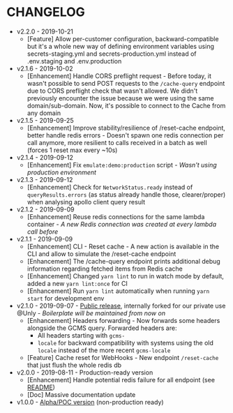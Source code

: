 CHANGELOG
===

- v2.2.0 - 2019-10-21
    - [Feature] Allow per-customer configuration, backward-compatible but it's a whole new way of defining environment variables using secrets-staging.yml and secrets-production.yml instead of .env.staging and .env.production
- v2.1.6 - 2019-10-02
    - [Enhancement] Handle CORS preflight request - Before today, it wasn't possible to send POST requests to the `/cache-query` endpoint due to CORS preflight check that wasn't allowed. We didn't previously encounter the issue because we were using the same domain/sub-domain. Now, it's possible to connect to the Cache from any domain
- v2.1.5 - 2019-09-25
    - [Enhancement] Improve stability/resilience of /reset-cache endpoint, better handle redis errors - Doesn't spawn one redis connection per call anymore, more resilient to calls received in a batch as well (forces 1 reset max every ~10s)
- v2.1.4 - 2019-09-12
    - [Enhancement] Fix `emulate:demo:production` script - _Wasn't using production environment_
- v2.1.3 - 2019-09-12
    - [Enhancement] Check for `NetworkStatus.ready` instead of `queryResults.errors` (as status already handle those, clearer/proper) when analysing apollo client query result
- v2.1.2 - 2019-09-09
    - [Enhancement] Reuse redis connections for the same lambda container - _A new Redis connection was created at every lambda call before_ 
- v2.1.1 - 2019-09-09
    - [Enhancement] CLI - Reset cache - A new action is available in the CLI and allow to simulate the /reset-cache endpoint
    - [Enhancement] The /cache-query endpoint prints additional debug information regarding fetched items from Redis cache
    - [Enhancement] Changed `yarn lint` to run in watch mode by default, added a new `yarn lint:once` for CI
    - [Enhancement] Run `yarn lint` automatically when running `yarn start` for development env
- v2.1.0 - 2019-09-07 - [Public release](https://github.com/UnlyEd/GraphCMS-cache-boilerplate), internally forked for our private use @Unly - _Boilerplate will be maintained from now on_ 
    - [Enhancement] Headers forwarding - Now forwards some headers alongside the GCMS query. Forwarded headers are:
        - All headers starting with `gcms-`
        - `locale` for backward compatibility with systems using the old `locale` instead of the more recent `gcms-locale`
    - [Feature] Cache reset for WebHooks - New endpoint `/reset-cache` that just flush the whole redis db
- v2.0.0 - 2019-08-11 - Production-ready version
    - [Enhancement] Handle potential redis failure for all endpoint (see [README](./README.md#reliability--resilience---handling-catastrophic-failures-graphcmsredis))
    - [Doc] Massive documentation update
- v1.0.0 - [Alpha/POC version](https://github.com/UnlyEd/graphCMS-cache-contingency-boilerplate-POC) (non-production ready)
